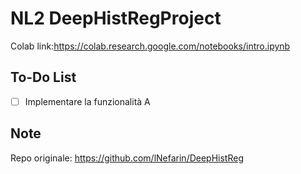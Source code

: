 # NL2 DeepHistRegProject

Colab link:https://colab.research.google.com/notebooks/intro.ipynb

## To-Do List

- [ ] Implementare la funzionalità A


## Note


Repo originale: https://github.com/lNefarin/DeepHistReg 









